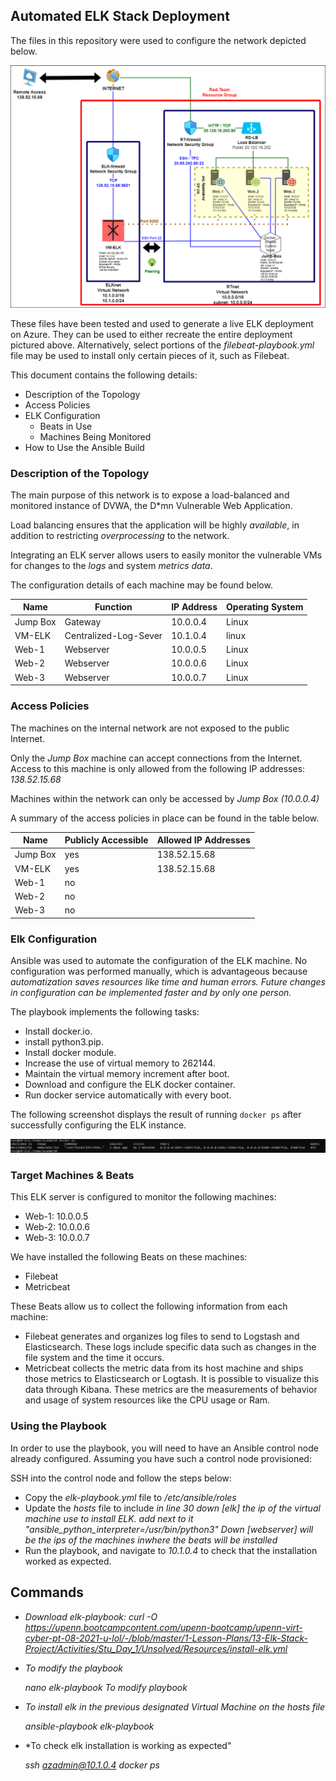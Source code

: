 ## Automated ELK Stack Deployment

The files in this repository were used to configure the network depicted below.

![](diagrams/diagram_RedTeam.png)

These files have been tested and used to generate a live ELK deployment on Azure. They can be used to either recreate the entire deployment pictured above. Alternatively, select portions of the *filebeat-playbook.yml* file may be used to install only certain pieces of it, such as Filebeat.

  
This document contains the following details:
- Description of the Topology
- Access Policies
- ELK Configuration
  - Beats in Use
  - Machines Being Monitored
- How to Use the Ansible Build


### Description of the Topology

The main purpose of this network is to expose a load-balanced and monitored instance of DVWA, the D*mn Vulnerable Web Application.

Load balancing ensures that the application will be highly *available*, in addition to restricting *overprocessing* to the network.

Integrating an ELK server allows users to easily monitor the vulnerable VMs for changes to the *logs* and system *metrics data*.

The configuration details of each machine may be found below.

| Name     | Function              | IP Address | Operating System |
|----------|-----------------------|------------|------------------|
| Jump Box | Gateway               | 10.0.0.4   | Linux            |
| VM-ELK   | Centralized-Log-Sever | 10.1.0.4   | linux            |
| Web-1    | Webserver             | 10.0.0.5   | Linux            |
| Web-2    | Webserver             | 10.0.0.6   | Linux            |
| Web-3    | Webserver             | 10.0.0.7   | Linux            |

### Access Policies

The machines on the internal network are not exposed to the public Internet. 

Only the *Jump Box* machine can accept connections from the Internet. Access to this machine is only allowed from the following IP addresses: *138.52.15.68*

Machines within the network can only be accessed by *Jump Box (10.0.0.4)*


A summary of the access policies in place can be found in the table below.

| Name     | Publicly Accessible | Allowed IP Addresses |
|----------|---------------------|----------------------|
| Jump Box |         yes         | 138.52.15.68         |
| VM-ELK   |         yes         | 138.52.15.68         |
| Web-1    |          no         |                      |
| Web-2    |          no         |                      |
| Web-3    |          no         |                      |

### Elk Configuration

Ansible was used to automate the configuration of the ELK machine. No configuration was performed manually, which is advantageous because *automatization saves resources like time and human errors. Future changes in configuration can be implemented faster and by only one person.*

The playbook implements the following tasks:
- Install docker.io.
- install python3.pip.
- Install docker module.
- Increase the use of virtual memory to 262144.
- Maintain the virtual memory increment after boot.
- Download and configure the ELK docker container.
- Run docker service automatically with every boot.

The following screenshot displays the result of running `docker ps` after successfully configuring the ELK instance.

![](images/docker_ps_output.PNG)

### Target Machines & Beats
This ELK server is configured to monitor the following machines:
- Web-1: 10.0.0.5
- Web-2: 10.0.0.6
- Web-3: 10.0.0.7

We have installed the following Beats on these machines:
- Filebeat
- Metricbeat

These Beats allow us to collect the following information from each machine:
- Filebeat generates and organizes log files to send to Logstash and Elasticsearch. These logs include specific data such as changes in the file system and the time it occurs.
- Metricbeat collects the metric data from its host machine and ships those metrics to Elasticsearch or Logtash. It is possible to visualize this data through Kibana. These metrics are the measurements of behavior and usage of system resources like the CPU usage or Ram.

### Using the Playbook
In order to use the playbook, you will need to have an Ansible control node already configured. Assuming you have such a control node provisioned: 

SSH into the control node and follow the steps below:
- Copy the *elk-playbook.yml* file to */etc/ansible/roles*
- Update the *hosts* file to include *in line 30 down [elk] the ip of the virtual machine use to install ELK. add next to it "ansible_python_interpreter=/usr/bin/python3"* *Down [webserver] will be the ips of the machines inwhere the beats will be installed*
- Run the playbook, and navigate to *10.1.0.4* to check that the installation worked as expected.

## Commands
- *Download elk-playbook:* 
*curl -O https://upenn.bootcampcontent.com/upenn-bootcamp/upenn-virt-cyber-pt-08-2021-u-lol/-/blob/master/1-Lesson-Plans/13-Elk-Stack-Project/Activities/Stu_Day_1/Unsolved/Resources/install-elk.yml* 

- *To modify the playbook* 
    
     *nano elk-playbook* *To modify playbook* 

- *To install elk in the previous designated Virtual Machine on the hosts file*
    
     *ansible-playbook elk-playbook*

- *To check elk installation is working as expected"
    
     *ssh azadmin@10.1.0.4*
    *docker ps*

